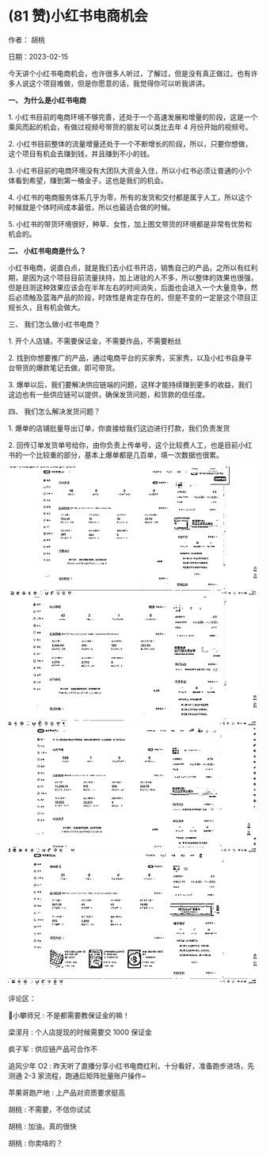 
# (81 赞)小红书电商机会

作者：  胡桃

日期：2023-02-15

今天讲个小红书电商机会，也许很多人听过，了解过，但是没有真正做过。也有许多人说这个项目难做，但是你愿意的话，我觉得你可以听我讲讲。

**一、 为什么是小红书电商**

1\. 小红书目前的电商环境不够完善，还处于一个高速发展和增量的阶段，这是一个乘风而起的机会，有做过视频号带货的朋友可以类比去年 4 月份开始的视频号。

2\. 小红书目前整体的流量增量还处于一个不断增长的阶段，所以，只要你想做，这个项目有机会去赚到钱，并且赚到不小的钱。

3\. 小红书目前的电商环境没有大团队大资金入住，所以小红书必须让普通的小个体看到希望，赚到第一桶金子，这也是我们的机会。

4\. 小红书的电商服务体系几乎为零，所有的发货和交付都是属于人工，所以这个时候就是个体时间成本最低，所以也最适合做的时候。

5\. 小红书的带货环境很好，种草、女性，加上图文带货的环境都是非常有优势和机会的。

**二、 小红书电商是什么？**

小红书电商，说直白点，就是我们去小红书开店，销售自己的产品，之所以有红利期，是因为这个项目目前流量扶持，加上进驻的人不多，所以整体的效果也很强，但是目测这种效果应该会在半年左右的时间消失，后面也会进入一个大量竞争，然后必须触及蓝海产品的阶段，时效性是肯定存在的，但是不变的一定是这个项目正规长久，且有机会做大。

三、  我们怎么做小红书电商？

1\. 开个人店铺，不需要保证金，不需要作品，不需要粉丝

2\. 找到你想要推广的产品，通过电商平台的买家秀，买家秀，以及小红书自身平台带货的爆款笔记去做，即可带货。

3\. 爆单以后，我们要解决供应链端的问题，这样才能持续赚到更多的收益，我们这边也有一些供应链可以提供，确保发货问题，和货款的信任度。

四、  我们怎么解决发货问题？

1\. 爆单的店铺批量导出订单，你直接给我们这边进行打款，我们负责发货

2\. 回传订单发货单号给你，由你负责上传单号，这个比较费人工，也是目前小红书的一个比较重的部分，基本上爆单都是几百单，填一次数据也很累。

![](img/xhs-dianshang_494.png) ![](img/xhs-dianshang_495.png)![](img/xhs-dianshang_500.png) ![](img/xhs-dianshang_501.png)

评论区：

📌小攀师兄 : 不是都需要教保证金的嘛！

梁潆月 : 个人店提现的时候需要交 1000 保证金

疯子军 : 供应链产品可合作不

追风少年 O2 : 昨天听了直播分享小红书电商红利，十分看好，准备跑步进场，先测通 2-3 家流程，跑通后矩阵批量账户操作~

苹果哥跑产地 : 上产品对资质要求挺高

胡桃 : 不需要，不信你试试

胡桃 : 加油，真的很快

胡桃 : 你卖啥的？